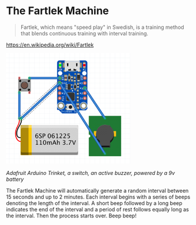 # The Fartlek Machine

> Fartlek, which means "speed play" in Swedish, is a training method that blends continuous training with interval training.

https://en.wikipedia.org/wiki/Fartlek

<img src="img/fartlek-schematics.png" alt="The Fartlek Machine" height="300">

*Adafruit Arduino Trinket, a switch, an active buzzer, powered by a 9v battery*

The Fartlek Machine will automatically generate a random interval between 15 seconds and up to 2 minutes. Each interval begins with a series of beeps denoting the length of the interval. A short beep followed by a long beep indicates the end of the interval and a period of rest follows equally long as the interval. Then the process starts over. Beep beep!
